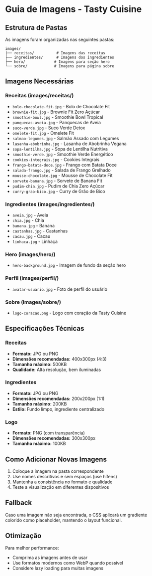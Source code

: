 # Guia de Imagens - Tasty Cuisine

## Estrutura de Pastas

As imagens foram organizadas nas seguintes pastas:

```
images/
├── receitas/          # Imagens das receitas
├── ingredientes/      # Imagens dos ingredientes
├── hero/             # Imagens para seção hero
└── sobre/            # Imagens para página sobre
```

## Imagens Necessárias

### Receitas (images/receitas/)
- `bolo-chocolate-fit.jpg` - Bolo de Chocolate Fit
- `brownie-fit.jpg` - Brownie Fit Zero Açúcar
- `smoothie-bowl.jpg` - Smoothie Bowl Tropical
- `panquecas-aveia.jpg` - Panquecas de Aveia
- `suco-verde.jpg` - Suco Verde Detox
- `omelete-fit.jpg` - Omelete Fit
- `salmao-legumes.jpg` - Salmão Assado com Legumes
- `lasanha-abobrinha.jpg` - Lasanha de Abobrinha Vegana
- `sopa-lentilha.jpg` - Sopa de Lentilha Nutritiva
- `smoothie-verde.jpg` - Smoothie Verde Energético
- `cookies-integrais.jpg` - Cookies Integrais
- `frango-batata-doce.jpg` - Frango com Batata Doce
- `salada-frango.jpg` - Salada de Frango Grelhado
- `mousse-chocolate.jpg` - Mousse de Chocolate Fit
- `sorvete-banana.jpg` - Sorvete de Banana Fit
- `pudim-chia.jpg` - Pudim de Chia Zero Açúcar
- `curry-grao-bico.jpg` - Curry de Grão de Bico

### Ingredientes (images/ingredientes/)
- `aveia.jpg` - Aveia
- `chia.jpg` - Chia
- `banana.jpg` - Banana
- `castanhas.jpg` - Castanhas
- `cacau.jpg` - Cacau
- `linhaca.jpg` - Linhaça

### Hero (images/hero/)
- `hero-background.jpg` - Imagem de fundo da seção hero

### Perfil (images/perfil/)
- `avatar-usuario.jpg` - Foto de perfil do usuário

### Sobre (images/sobre/)
- `logo-coracao.png` - Logo com coração da Tasty Cuisine

## Especificações Técnicas

### Receitas
- **Formato:** JPG ou PNG
- **Dimensões recomendadas:** 400x300px (4:3)
- **Tamanho máximo:** 500KB
- **Qualidade:** Alta resolução, bem iluminadas

### Ingredientes
- **Formato:** JPG ou PNG
- **Dimensões recomendadas:** 200x200px (1:1)
- **Tamanho máximo:** 200KB
- **Estilo:** Fundo limpo, ingrediente centralizado

### Logo
- **Formato:** PNG (com transparência)
- **Dimensões recomendadas:** 300x300px
- **Tamanho máximo:** 100KB

## Como Adicionar Novas Imagens

1. Coloque a imagem na pasta correspondente
2. Use nomes descritivos e sem espaços (use hífens)
3. Mantenha a consistência no formato e qualidade
4. Teste a visualização em diferentes dispositivos

## Fallback

Caso uma imagem não seja encontrada, o CSS aplicará um gradiente colorido como placeholder, mantendo o layout funcional.

## Otimização

Para melhor performance:
- Comprima as imagens antes de usar
- Use formatos modernos como WebP quando possível
- Considere lazy loading para muitas imagens